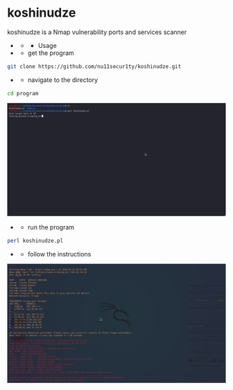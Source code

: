# koshinudze
koshinudze is a Nmap vulnerability ports and services scanner

- - - Usage

- - get the program
```bash
git clone https://github.com/nu11secur1ty/koshinudze.git
```
- - navigate to the directory
```bash
cd program
```
[![](https://github.com/nu11secur1ty/koshinudze/blob/master/shots/1.png)](https://www.youtube.com/watch?v=kMUG6LXErHs&feature=emb_title)


- - run the program
```bash
perl koshinudze.pl
```
- - follow the instructions

![](https://github.com/nu11secur1ty/koshinudze/blob/master/shots/2.png)


